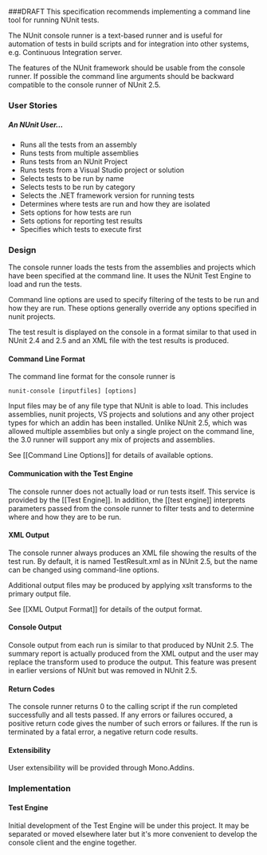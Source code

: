 ###DRAFT
This specification recommends implementing a command line tool for running NUnit tests.

The NUnit console runner is a text-based runner and is useful for automation of tests in build scripts and for integration into other systems, e.g. Continuous Integration server.

The features of the NUnit framework should be usable from the console runner. If possible the command line arguments should be backward compatible to the console runner of NUnit 2.5.

### User Stories

##### An NUnit User...

  * Runs all the tests from an assembly
  * Runs tests from multiple assemblies
  * Runs tests from an NUnit Project
  * Runs tests from a Visual Studio project or solution
  * Selects tests to be run by name
  * Selects tests to be run by category
  * Selects the .NET framework version for running tests
  * Determines where tests are run and how they are isolated
  * Sets options for how tests are run
  * Sets options for reporting test results
  * Specifies which tests to execute first

### Design

The console runner loads the tests from the assemblies and projects which have been specified at the command line. It uses the NUnit Test Engine to load and run the tests.

Command line options are used to specify filtering of the tests to be run and how they are run. These options 
generally override any options specified in nunit projects.

The test result is displayed on the console in a format similar to that used in NUnit 2.4 and 2.5 and an XML file with the test results is produced.

#### Command Line Format

The command line format for the console runner is

```
nunit-console [inputfiles] [options]
```

Input files may be of any file type that NUnit is able to load. This includes assemblies,
nunit projects, VS projects and solutions and any other project types for which an addin has been installed. Unlike NUnit 2.5, which was allowed multiple assemblies but only a single project on the command line, the 3.0 runner will support any mix of projects and assemblies.

See [[Command Line Options]] for details of available options.

#### Communication with the Test Engine

The console runner does not actually load or run tests itself. This service is 
provided by the [[Test Engine]]. In addition, the [[test engine]] interprets
parameters passed from the console runner to filter tests and to determine
where and how they are to be run.

#### XML Output

The console runner always produces an XML file showing the results of
the test run. By default, it is named TestResult.xml as in NUnit 2.5,
but the name can be changed using command-line options.

Additional output files may be produced by applying xslt transforms
to the primary output file.

See [[XML Output Format]] for details of the output format.

#### Console Output

Console output from each run is similar to that produced by NUnit 2.5.
The summary report is actually produced from the XML output and the
user may replace the transform used to produce the output. This feature
was present in earlier versions of NUnit but was removed in NUnit 2.5.

#### Return Codes

The console runner returns 0 to the calling script if the run completed
successfully and all tests passed. If any errors or failures occured,
a positive return code gives the number of such errors or failures. If
the run is terminated by a fatal error, a negative return code results.

#### Extensibility

User extensibility will be provided through Mono.Addins.

### Implementation

#### Test Engine

Initial development of the Test Engine will be under this project. It may
be separated or moved elsewhere later but it's more convenient to develop
the console client and the engine together.
